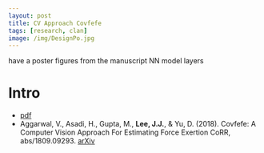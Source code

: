 ```yaml
---
layout: post
title: CV Approach Covfefe
tags: [research, clan]
image: /img/DesignPo.jpg
---
```


have a poster
figures from the manuscript
NN model layers
# Intro
* [pdf](/myData/covfefe/1809.09293.pdf)
* Aggarwal, V., Asadi, H., Gupta, M., __Lee, J.J.__, & Yu, D. (2018). 
  Covfefe: A Computer Vision Approach For Estimating Force Exertion CoRR,
  abs/1809.09293. [arXiv](https://arxiv.org/abs/1809.09293)
